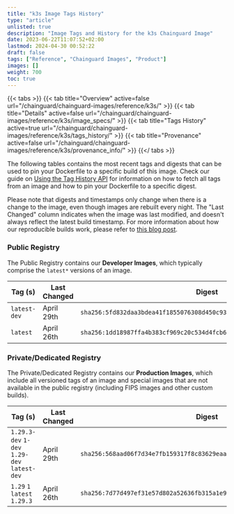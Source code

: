 ```yaml
---
title: "k3s Image Tags History"
type: "article"
unlisted: true
description: "Image Tags and History for the k3s Chainguard Image"
date: 2023-06-22T11:07:52+02:00
lastmod: 2024-04-30 00:52:22
draft: false
tags: ["Reference", "Chainguard Images", "Product"]
images: []
weight: 700
toc: true
---
```


{{< tabs >}}
{{< tab title="Overview" active=false url="/chainguard/chainguard-images/reference/k3s/" >}}
{{< tab title="Details" active=false url="/chainguard/chainguard-images/reference/k3s/image_specs/" >}}
{{< tab title="Tags History" active=true url="/chainguard/chainguard-images/reference/k3s/tags_history/" >}}
{{< tab title="Provenance" active=false url="/chainguard/chainguard-images/reference/k3s/provenance_info/" >}}
{{</ tabs >}}

The following tables contains the most recent tags and digests that can be used to pin your Dockerfile to a specific build of this image. Check our guide on [Using the Tag History API](/chainguard/chainguard-images/using-the-tag-history-api/) for information on how to fetch all tags from an image and how to pin your Dockerfile to a specific digest.

Please note that digests and timestamps only change when there is a change to the image, even though images are rebuilt every night. The "Last Changed" column indicates when the image was last modified, and doesn't always reflect the latest build timestamp. For more information about how our reproducible builds work, please refer to [this blog post](https://www.chainguard.dev/unchained/reproducing-chainguards-reproducible-image-builds).

### Public Registry
The Public Registry contains our **Developer Images**, which typically comprise the `latest*` versions of an image.

| Tag (s)       | Last Changed | Digest                                                                    |
|---------------|--------------|---------------------------------------------------------------------------|
|  `latest-dev` | April 29th   | `sha256:5fd832daa3bdea41f1855076308d450c93e5cc1386dd342c94df483add9533fc` |
|  `latest`     | April 26th   | `sha256:1dd18987ffa4b383cf969c20c534d4fcb667e6a0801d41917c99a2c34c192557` |


### Private/Dedicated Registry
The Private/Dedicated Registry contains our **Production Images**, which include all versioned tags of an image and special images that are not available in the public registry (including FIPS images and other custom builds).

| Tag (s)                                       | Last Changed | Digest                                                                    |
|-----------------------------------------------|--------------|---------------------------------------------------------------------------|
|  `1.29.3-dev` `1-dev` `1.29-dev` `latest-dev` | April 29th   | `sha256:568aad06f7d34e7fb159317f8c83629eaaa75e892461ef400c6d9fc5d019d122` |
|  `1.29` `1` `latest` `1.29.3`                 | April 26th   | `sha256:7d77d497ef31e57d802a52636fb315a1e948eaa049d04edee04caf1977d85ab8` |

